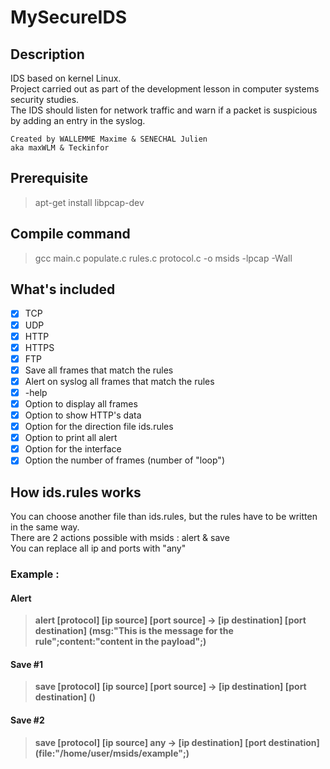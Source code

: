 # MySecureIDS
## Description
IDS based on kernel Linux.\
Project carried out as part of the development lesson in computer systems security studies.\
The IDS should listen for network traffic and warn if a packet is suspicious by adding an entry in the syslog.
```
Created by WALLEMME Maxime & SENECHAL Julien
aka maxWLM & Teckinfor
```
## Prerequisite
> apt-get install libpcap-dev

## Compile command
> gcc main.c populate.c rules.c protocol.c -o msids -lpcap -Wall

## What's included
- [x] TCP
- [x] UDP
- [x] HTTP
- [x] HTTPS
- [X] FTP 
- [x] Save all frames that match the rules
- [x] Alert on syslog all frames that match the rules
- [x] -help
- [x] Option to display all frames
- [x] Option to show HTTP's data
- [x] Option for the direction file ids.rules
- [x] Option to print all alert
- [x] Option for the interface
- [x] Option the number of frames (number of "loop")

## How ids.rules works
You can choose another file than ids.rules, but the rules have to be written in the same way.\
There are 2 actions possible with msids : alert & save\
You can replace all ip and ports with "any"
### Example :
#### Alert
> **alert [protocol] [ip source] [port source] -> [ip destination] [port destination] (msg:"This is the message for the rule";content:"content in the payload";)**
#### Save #1
> **save [protocol] [ip source] [port source] -> [ip destination] [port destination] ()**
#### Save #2
> **save [protocol] [ip source] any -> [ip destination] [port destination] (file:"/home/user/msids/example";)**
